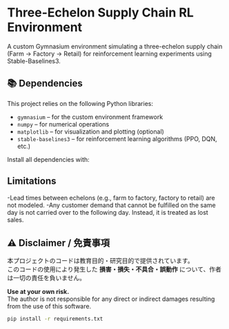 # Three-Echelon Supply Chain RL Environment

A custom Gymnasium environment simulating a three-echelon supply chain (Farm → Factory → Retail) for reinforcement learning experiments using Stable-Baselines3.

## 📚 Dependencies

This project relies on the following Python libraries:

- `gymnasium` – for the custom environment framework  
- `numpy` – for numerical operations  
- `matplotlib` – for visualization and plotting (optional)  
- `stable-baselines3` – for reinforcement learning algorithms (PPO, DQN, etc.)

Install all dependencies with:

## Limitations
-Lead times between echelons (e.g., farm to factory, factory to retail) are not modeled.
-Any customer demand that cannot be fulfilled on the same day is not carried over to the following day. Instead, it is treated as lost sales.

## ⚠️ Disclaimer / 免責事項

本プロジェクトのコードは教育目的・研究目的で提供されています。  
このコードの使用により発生した **損害・損失・不具合・誤動作** について、作者は一切の責任を負いません。

**Use at your own risk.**  
The author is not responsible for any direct or indirect damages resulting from the use of this software.


```bash
pip install -r requirements.txt




